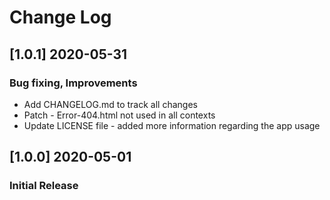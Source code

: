 # Change Log

## [1.0.1] 2020-05-31
### Bug fixing, Improvements
- Add CHANGELOG.md to track all changes
- Patch - Error-404.html not used in all contexts
- Update LICENSE file - added more information regarding the app usage

## [1.0.0] 2020-05-01
### Initial Release
